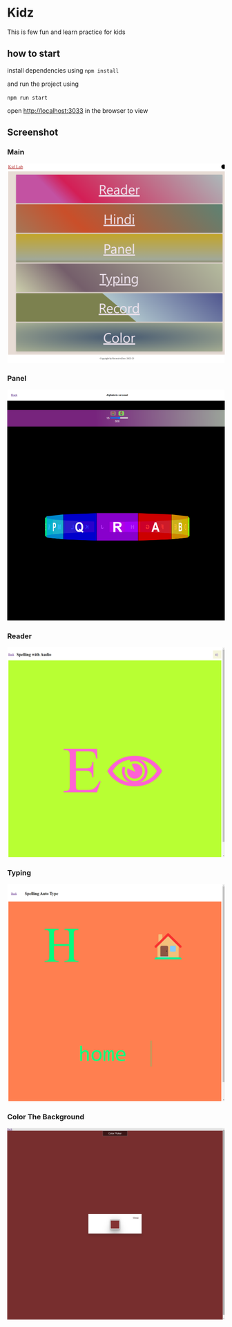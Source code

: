 # Kidz

This is few fun and learn practice for kids

## how to start

install dependencies using
`npm install`

and run the project using

`npm run start`

open <http://localhost:3033> in the browser to view

## Screenshot

### Main

![Main](src/media/images/main-page.png)

### Panel

![Panel](src/media/images/panel.png)

### Reader

![Reader](src/media/images/reader.png)

### Typing

![Typing](src/media/images/typing.png)

### Color The Background

![color the background screenshot](src/media/images/color-picker.png)
